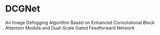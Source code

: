 # DCGNet
An Image Defogging Algorithm Based on Enhanced Convolutional Block Attention Module and Dual-Scale Gated Feedforward Network
